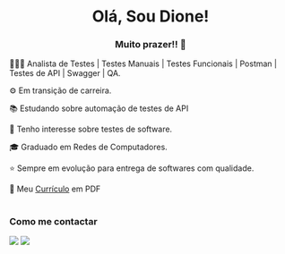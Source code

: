 <h1 align="center">Olá, Sou Dione!</h1>
<h3 align="center"> Muito prazer!! 👋</h3>

👨🏽‍💻 Analista de Testes | Testes Manuais | Testes Funcionais | Postman | Testes de API | Swagger | QA. 

⚙️ Em transição de carreira.

📚 Estudando sobre automação de testes de API

💬 Tenho interesse sobre testes de software.

🎓 Graduado em Redes de Computadores.

⭐ Sempre em evolução para entrega de softwares com qualidade.



📝 Meu [Currículo](curriculum.pdf) em PDF

#

<h3 align="left">Como me contactar</h3>
<p align="left">
<a href="https://www.linkedin.com/in/dione-sousa-197825224" target="_blank"><img src="https://img.shields.io/badge/-LinkedIn-%230077B5?style=for-the-badge&logo=linkedin&logoColor=white" target="_blank"></a>  
<a href = "dione.msousa@yahoo.com.br"><img src="https://img.shields.io/badge/Yahoo!-6001D2?style=for-the-badge&logo=Yahoo!&logoColor=white" target="_blank"></a>

#


     
 

  



<!---
dionesousaqa/dionesousaqa is a ✨ special ✨ repository because its `README.md` (this file) appears on your GitHub profile.
You can click the Preview link to take a look at your changes.
--->
